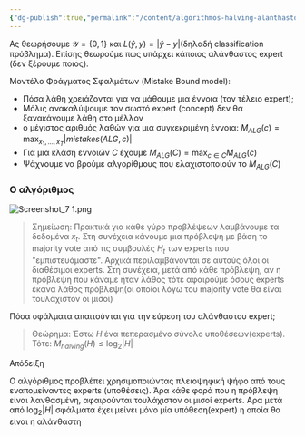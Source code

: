 ```yaml
---
{"dg-publish":true,"permalink":"/content/algorithmos-halving-alanthastos-expert/","created":"2025-03-25T14:58:23.067+02:00","updated":"2025-03-25T14:59:23.994+02:00"}
---
```




Ας θεωρήσουμε $\mathcal{Y}=\{0,1\}$ και $L(\hat{y},y)=|\hat{y}-y|$(δηλαδή classification πρόβλημα). Επίσης θεωρούμε πως υπάρχει κάποιος αλάνθαστος expert (δεν ξέρουμε ποιος).

Μοντέλο Φράγματος Σφαλμάτων (Mistake Bound model):

-  Πόσα λάθη χρειάζονται για να μάθουμε μια έννοια (τον τέλειο expert);
-  Μόλις ανακαλύψουμε τον σωστό expert (concept) δεν θα ξανακάνουμε λάθη στο μέλλον
-  ο μέγιστος αριθμός λαθών για μια συγκεκριμένη έννοια: $M_{ALG}(c)=\max_{x_1,\dots,x_T} |mistakes(ALG,c)|$
- Για μια κλάση εννοιών $C$ έχουμε $M_{ALG}(C)=\max_{c\in C} M_{ALG}(c)$
- Ψάχνουμε να βρούμε αλγορίθμους που ελαχιστοποιούν το $M_{ALG}(C)$


### Ο αλγόριθμος 

![Screenshot_7 1.png](/img/user/content/Screenshot_7%201.png)


> Σημείωση: Πρακτικά για κάθε γύρο προβλέψεων λαμβάνουμε τα δεδομένα $x_t$. Στη συνέχεια κάνουμε μια πρόβλεψη με βάση το majority vote από τις συμβουλές $H_t$ των experts που "εμπιστευόμαστε". Αρχικά περιλαμβάνονται σε αυτούς όλοι οι διαθέσιμοι experts. Στη συνέχεια, μετά από κάθε πρόβλεψη, αν η πρόβλεψη που κάναμε ήταν λάθος τότε αφαιρούμε όσους experts έκανα λάθος πρόβλεψη(οι οποίοι λόγω του majority vote θα είναι τουλάχιστον οι μισοί)

Πόσα σφάλματα απαιτούνται για την εύρεση του αλάνθαστου expert;

> Θεώρημα: Έστω $H$ ένα πεπερασμένο σύνολο υποθέσεων(experts). Τότε: $M_{halving}(H)\leq \log_2|H|$


Απόδειξη

Ο αλγόριθμος προβλέπει χρησιμοποιώντας πλειοψηφική ψήφο από τους εναπομείναντες experts (υποθέσεις). Άρα κάθε φορά που η πρόβλεψη είναι λανθασμένη, αφαιρούνται τουλάχιστον οι μισοί experts. Αρα μετά από $\log_2 |H|$ σφάλματα έχει μείνει μόνο μία υπόθεση(expert) η οποία θα είναι η αλάνθαστη
